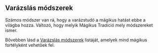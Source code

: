 ## Varázslás módszerek

Számos módszer van rá, hogy a varázstudó a mágikus hatást ebbe a világba hozza. Változó, hogy melyik Mágikus Tradíció mely módszereket ismer.

Bővebben lásd a [Varázslás módszerek](043_misztikus_magia_fortelyok.md#var%C3%A1zsl%C3%A1s-m%C3%B3dszerek) listáját, amelyek mind mágikus fortélyként vehetőek fel.
